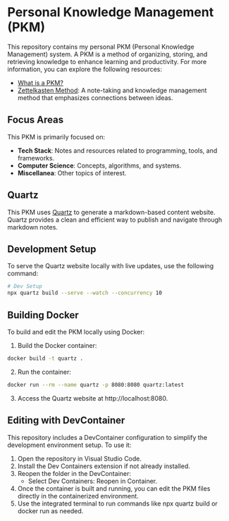 # Personal Knowledge Management (PKM)

This repository contains my personal PKM (Personal Knowledge Management) system. A PKM is a method of organizing, storing, and retrieving knowledge to enhance learning and productivity. For more information, you can explore the following resources:
- [What is a PKM?](https://en.wikipedia.org/wiki/Personal_knowledge_management)
- [Zettelkasten Method](https://zettelkasten.de/posts/overview/): A note-taking and knowledge management method that emphasizes connections between ideas.

## Focus Areas
This PKM is primarily focused on:
- **Tech Stack**: Notes and resources related to programming, tools, and frameworks.
- **Computer Science**: Concepts, algorithms, and systems.
- **Miscellanea**: Other topics of interest.

## Quartz
This PKM uses [Quartz](https://quartz.jzhao.xyz/) to generate a markdown-based content website. Quartz provides a clean and efficient way to publish and navigate through markdown notes.

## Development Setup

To serve the Quartz website locally with live updates, use the following command:

```bash
# Dev Setup
npx quartz build --serve --watch --concurrency 10
```

## Building Docker

To build and edit the PKM locally using Docker:

1. Build the Docker container:

```bash
docker build -t quartz .
```

2. Run the container:

```bash
docker run --rm --name quartz -p 8080:8080 quartz:latest
```

3. Access the Quartz website at http://localhost:8080.

## Editing with DevContainer

This repository includes a DevContainer configuration to simplify the development environment setup. To use it:

1. Open the repository in Visual Studio Code.
2. Install the Dev Containers extension if not already installed.
3. Reopen the folder in the DevContainer:
   - Select Dev Containers: Reopen in Container.
4. Once the container is built and running, you can edit the PKM files directly in the containerized environment.
5. Use the integrated terminal to run commands like npx quartz build or docker run as needed.
